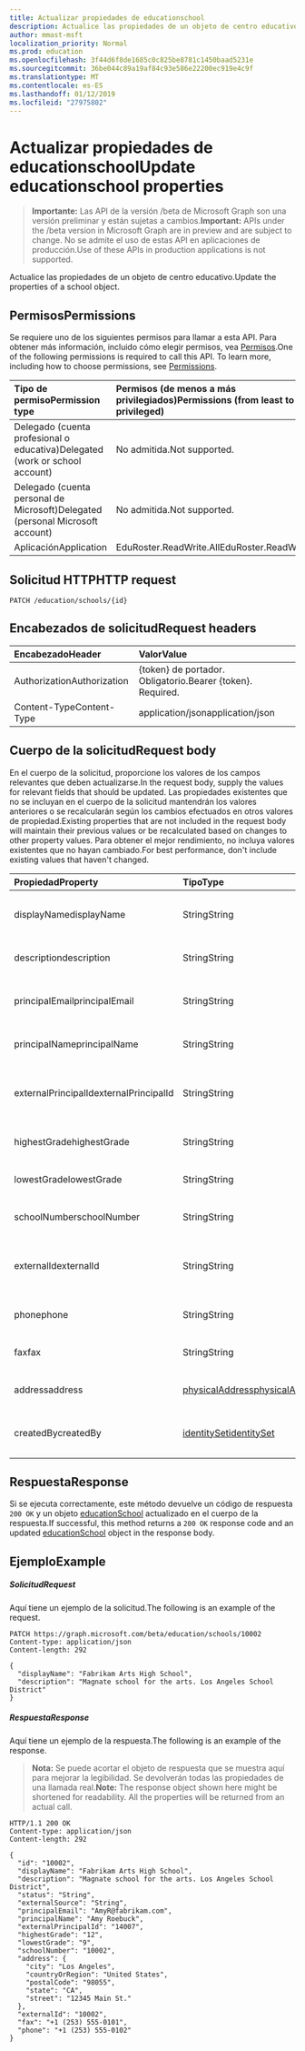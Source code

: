 ```yaml
---
title: Actualizar propiedades de educationschool
description: Actualice las propiedades de un objeto de centro educativo.
author: mmast-msft
localization_priority: Normal
ms.prod: education
ms.openlocfilehash: 3f44d6f8de1685c0c825be8781c1450baad5231e
ms.sourcegitcommit: 36be044c89a19af84c93e586e22200ec919e4c9f
ms.translationtype: MT
ms.contentlocale: es-ES
ms.lasthandoff: 01/12/2019
ms.locfileid: "27975802"
---
```

# <a name="update-educationschool-properties"></a><span data-ttu-id="715ce-103">Actualizar propiedades de educationschool</span><span class="sxs-lookup"><span data-stu-id="715ce-103">Update educationschool properties</span></span>

> <span data-ttu-id="715ce-104">**Importante:** Las API de la versión /beta de Microsoft Graph son una versión preliminar y están sujetas a cambios.</span><span class="sxs-lookup"><span data-stu-id="715ce-104">**Important:** APIs under the /beta version in Microsoft Graph are in preview and are subject to change.</span></span> <span data-ttu-id="715ce-105">No se admite el uso de estas API en aplicaciones de producción.</span><span class="sxs-lookup"><span data-stu-id="715ce-105">Use of these APIs in production applications is not supported.</span></span>

<span data-ttu-id="715ce-106">Actualice las propiedades de un objeto de centro educativo.</span><span class="sxs-lookup"><span data-stu-id="715ce-106">Update the properties of a school object.</span></span>

## <a name="permissions"></a><span data-ttu-id="715ce-107">Permisos</span><span class="sxs-lookup"><span data-stu-id="715ce-107">Permissions</span></span>
<span data-ttu-id="715ce-p102">Se requiere uno de los siguientes permisos para llamar a esta API. Para obtener más información, incluido cómo elegir permisos, vea [Permisos](/graph/permissions-reference).</span><span class="sxs-lookup"><span data-stu-id="715ce-p102">One of the following permissions is required to call this API. To learn more, including how to choose permissions, see [Permissions](/graph/permissions-reference).</span></span>

|<span data-ttu-id="715ce-110">Tipo de permiso</span><span class="sxs-lookup"><span data-stu-id="715ce-110">Permission type</span></span>      | <span data-ttu-id="715ce-111">Permisos (de menos a más privilegiados)</span><span class="sxs-lookup"><span data-stu-id="715ce-111">Permissions (from least to most privileged)</span></span>              |
|:--------------------|:---------------------------------------------------------|
|<span data-ttu-id="715ce-112">Delegado (cuenta profesional o educativa)</span><span class="sxs-lookup"><span data-stu-id="715ce-112">Delegated (work or school account)</span></span> |  <span data-ttu-id="715ce-113">No admitida.</span><span class="sxs-lookup"><span data-stu-id="715ce-113">Not supported.</span></span>  |
|<span data-ttu-id="715ce-114">Delegado (cuenta personal de Microsoft)</span><span class="sxs-lookup"><span data-stu-id="715ce-114">Delegated (personal Microsoft account)</span></span> |  <span data-ttu-id="715ce-115">No admitida.</span><span class="sxs-lookup"><span data-stu-id="715ce-115">Not supported.</span></span>  |
|<span data-ttu-id="715ce-116">Aplicación</span><span class="sxs-lookup"><span data-stu-id="715ce-116">Application</span></span> | <span data-ttu-id="715ce-117">EduRoster.ReadWrite.All</span><span class="sxs-lookup"><span data-stu-id="715ce-117">EduRoster.ReadWrite.All</span></span> |

## <a name="http-request"></a><span data-ttu-id="715ce-118">Solicitud HTTP</span><span class="sxs-lookup"><span data-stu-id="715ce-118">HTTP request</span></span>
<!-- { "blockType": "ignored" } -->
```http
PATCH /education/schools/{id}
```
## <a name="request-headers"></a><span data-ttu-id="715ce-119">Encabezados de solicitud</span><span class="sxs-lookup"><span data-stu-id="715ce-119">Request headers</span></span>
| <span data-ttu-id="715ce-120">Encabezado</span><span class="sxs-lookup"><span data-stu-id="715ce-120">Header</span></span>       | <span data-ttu-id="715ce-121">Valor</span><span class="sxs-lookup"><span data-stu-id="715ce-121">Value</span></span> |
|:---------------|:--------|
| <span data-ttu-id="715ce-122">Authorization</span><span class="sxs-lookup"><span data-stu-id="715ce-122">Authorization</span></span>  | <span data-ttu-id="715ce-p103">{token} de portador. Obligatorio.</span><span class="sxs-lookup"><span data-stu-id="715ce-p103">Bearer {token}. Required.</span></span>  |
| <span data-ttu-id="715ce-125">Content-Type</span><span class="sxs-lookup"><span data-stu-id="715ce-125">Content-Type</span></span>  | <span data-ttu-id="715ce-126">application/json</span><span class="sxs-lookup"><span data-stu-id="715ce-126">application/json</span></span>  |

## <a name="request-body"></a><span data-ttu-id="715ce-127">Cuerpo de la solicitud</span><span class="sxs-lookup"><span data-stu-id="715ce-127">Request body</span></span>
<span data-ttu-id="715ce-128">En el cuerpo de la solicitud, proporcione los valores de los campos relevantes que deben actualizarse.</span><span class="sxs-lookup"><span data-stu-id="715ce-128">In the request body, supply the values for relevant fields that should be updated.</span></span> <span data-ttu-id="715ce-129">Las propiedades existentes que no se incluyan en el cuerpo de la solicitud mantendrán los valores anteriores o se recalcularán según los cambios efectuados en otros valores de propiedad.</span><span class="sxs-lookup"><span data-stu-id="715ce-129">Existing properties that are not included in the request body will maintain their previous values or be recalculated based on changes to other property values.</span></span> <span data-ttu-id="715ce-130">Para obtener el mejor rendimiento, no incluya valores existentes que no hayan cambiado.</span><span class="sxs-lookup"><span data-stu-id="715ce-130">For best performance, don't include existing values that haven't changed.</span></span>

| <span data-ttu-id="715ce-131">Propiedad</span><span class="sxs-lookup"><span data-stu-id="715ce-131">Property</span></span>     | <span data-ttu-id="715ce-132">Tipo</span><span class="sxs-lookup"><span data-stu-id="715ce-132">Type</span></span>   |<span data-ttu-id="715ce-133">Descripción</span><span class="sxs-lookup"><span data-stu-id="715ce-133">Description</span></span>|
|:---------------|:--------|:----------|
|<span data-ttu-id="715ce-134">displayName</span><span class="sxs-lookup"><span data-stu-id="715ce-134">displayName</span></span>| <span data-ttu-id="715ce-135">String</span><span class="sxs-lookup"><span data-stu-id="715ce-135">String</span></span>| <span data-ttu-id="715ce-136">Nombre para mostrar del centro educativo</span><span class="sxs-lookup"><span data-stu-id="715ce-136">Display name of the school</span></span>| 
|<span data-ttu-id="715ce-137">description</span><span class="sxs-lookup"><span data-stu-id="715ce-137">description</span></span>| <span data-ttu-id="715ce-138">String</span><span class="sxs-lookup"><span data-stu-id="715ce-138">String</span></span> | <span data-ttu-id="715ce-139">Descripción del centro educativo</span><span class="sxs-lookup"><span data-stu-id="715ce-139">Description of the school</span></span>| 
|<span data-ttu-id="715ce-140">principalEmail</span><span class="sxs-lookup"><span data-stu-id="715ce-140">principalEmail</span></span>| <span data-ttu-id="715ce-141">String</span><span class="sxs-lookup"><span data-stu-id="715ce-141">String</span></span>| <span data-ttu-id="715ce-142">Dirección de correo electrónico del director.</span><span class="sxs-lookup"><span data-stu-id="715ce-142">Email address of the principal</span></span>|
|<span data-ttu-id="715ce-143">principalName</span><span class="sxs-lookup"><span data-stu-id="715ce-143">principalName</span></span>| <span data-ttu-id="715ce-144">String</span><span class="sxs-lookup"><span data-stu-id="715ce-144">String</span></span> | <span data-ttu-id="715ce-145">Nombre del director.</span><span class="sxs-lookup"><span data-stu-id="715ce-145">Name of the principal</span></span>|
|<span data-ttu-id="715ce-146">externalPrincipalId</span><span class="sxs-lookup"><span data-stu-id="715ce-146">externalPrincipalId</span></span>| <span data-ttu-id="715ce-147">String</span><span class="sxs-lookup"><span data-stu-id="715ce-147">String</span></span> | <span data-ttu-id="715ce-148">Identificador del director en el sistema de sincronización.</span><span class="sxs-lookup"><span data-stu-id="715ce-148">Id of principal in syncing system.</span></span> |
|<span data-ttu-id="715ce-149">highestGrade</span><span class="sxs-lookup"><span data-stu-id="715ce-149">highestGrade</span></span>|<span data-ttu-id="715ce-150">String</span><span class="sxs-lookup"><span data-stu-id="715ce-150">String</span></span>| <span data-ttu-id="715ce-151">Curso más alto que se imparte.</span><span class="sxs-lookup"><span data-stu-id="715ce-151">Highest grade taught.</span></span> |
|<span data-ttu-id="715ce-152">lowestGrade</span><span class="sxs-lookup"><span data-stu-id="715ce-152">lowestGrade</span></span>|<span data-ttu-id="715ce-153">String</span><span class="sxs-lookup"><span data-stu-id="715ce-153">String</span></span>| <span data-ttu-id="715ce-154">Curso más bajo que se imparte.</span><span class="sxs-lookup"><span data-stu-id="715ce-154">Lowest grade taught.</span></span> |
|<span data-ttu-id="715ce-155">schoolNumber</span><span class="sxs-lookup"><span data-stu-id="715ce-155">schoolNumber</span></span>|<span data-ttu-id="715ce-156">String</span><span class="sxs-lookup"><span data-stu-id="715ce-156">String</span></span>| <span data-ttu-id="715ce-157">Número del centro educativo</span><span class="sxs-lookup"><span data-stu-id="715ce-157">School Number.</span></span>|
|<span data-ttu-id="715ce-158">externalId</span><span class="sxs-lookup"><span data-stu-id="715ce-158">externalId</span></span>|<span data-ttu-id="715ce-159">String</span><span class="sxs-lookup"><span data-stu-id="715ce-159">String</span></span>| <span data-ttu-id="715ce-160">Identificador del centro educativo en el sistema de sincronización.</span><span class="sxs-lookup"><span data-stu-id="715ce-160">Id of school in syncing system.</span></span> |
|<span data-ttu-id="715ce-161">phone</span><span class="sxs-lookup"><span data-stu-id="715ce-161">phone</span></span>|<span data-ttu-id="715ce-162">String</span><span class="sxs-lookup"><span data-stu-id="715ce-162">String</span></span>| <span data-ttu-id="715ce-163">Número de teléfono del centro educativo.</span><span class="sxs-lookup"><span data-stu-id="715ce-163">Phone number of school.</span></span> |
|<span data-ttu-id="715ce-164">fax</span><span class="sxs-lookup"><span data-stu-id="715ce-164">fax</span></span>|<span data-ttu-id="715ce-165">String</span><span class="sxs-lookup"><span data-stu-id="715ce-165">String</span></span>| <span data-ttu-id="715ce-166">Número de fax del centro educativo.</span><span class="sxs-lookup"><span data-stu-id="715ce-166">Fax number of school.</span></span> |
|<span data-ttu-id="715ce-167">address</span><span class="sxs-lookup"><span data-stu-id="715ce-167">address</span></span>|[<span data-ttu-id="715ce-168">physicalAddress</span><span class="sxs-lookup"><span data-stu-id="715ce-168">physicalAddress</span></span>](../resources/physicaladdress.md)| <span data-ttu-id="715ce-169">Dirección del centro educativo.</span><span class="sxs-lookup"><span data-stu-id="715ce-169">Address of the School.</span></span>|
|<span data-ttu-id="715ce-170">createdBy</span><span class="sxs-lookup"><span data-stu-id="715ce-170">createdBy</span></span>|[<span data-ttu-id="715ce-171">identitySet</span><span class="sxs-lookup"><span data-stu-id="715ce-171">identitySet</span></span>](../resources/identityset.md)|<span data-ttu-id="715ce-172">Entidad que ha creado el centro educativo.</span><span class="sxs-lookup"><span data-stu-id="715ce-172">Entity who created the school.</span></span>|

## <a name="response"></a><span data-ttu-id="715ce-173">Respuesta</span><span class="sxs-lookup"><span data-stu-id="715ce-173">Response</span></span>
<span data-ttu-id="715ce-174">Si se ejecuta correctamente, este método devuelve un código de respuesta `200 OK` y un objeto [educationSchool](../resources/educationschool.md) actualizado en el cuerpo de la respuesta.</span><span class="sxs-lookup"><span data-stu-id="715ce-174">If successful, this method returns a `200 OK` response code and an updated [educationSchool](../resources/educationschool.md) object in the response body.</span></span>
## <a name="example"></a><span data-ttu-id="715ce-175">Ejemplo</span><span class="sxs-lookup"><span data-stu-id="715ce-175">Example</span></span>
##### <a name="request"></a><span data-ttu-id="715ce-176">Solicitud</span><span class="sxs-lookup"><span data-stu-id="715ce-176">Request</span></span>
<span data-ttu-id="715ce-177">Aquí tiene un ejemplo de la solicitud.</span><span class="sxs-lookup"><span data-stu-id="715ce-177">The following is an example of the request.</span></span>
<!-- {
  "blockType": "request",
  "name": "update_educationschool"
}-->
```http
PATCH https://graph.microsoft.com/beta/education/schools/10002
Content-type: application/json
Content-length: 292

{
  "displayName": "Fabrikam Arts High School",
  "description": "Magnate school for the arts. Los Angeles School District"
}
```
##### <a name="response"></a><span data-ttu-id="715ce-178">Respuesta</span><span class="sxs-lookup"><span data-stu-id="715ce-178">Response</span></span>
<span data-ttu-id="715ce-179">Aquí tiene un ejemplo de la respuesta.</span><span class="sxs-lookup"><span data-stu-id="715ce-179">The following is an example of the response.</span></span> 

><span data-ttu-id="715ce-p105">**Nota:** Se puede acortar el objeto de respuesta que se muestra aquí para mejorar la legibilidad. Se devolverán todas las propiedades de una llamada real.</span><span class="sxs-lookup"><span data-stu-id="715ce-p105">**Note:** The response object shown here might be shortened for readability. All the properties will be returned from an actual call.</span></span>

<!-- {
  "blockType": "response",
  "truncated": true,
  "@odata.type": "microsoft.graph.educationSchool"
} -->
```http
HTTP/1.1 200 OK
Content-type: application/json
Content-length: 292

{
  "id": "10002",
  "displayName": "Fabrikam Arts High School",
  "description": "Magnate school for the arts. Los Angeles School District",
  "status": "String",
  "externalSource": "String",
  "principalEmail": "AmyR@fabrikam.com",
  "principalName": "Amy Roebuck",
  "externalPrincipalId": "14007",
  "highestGrade": "12",
  "lowestGrade": "9",
  "schoolNumber": "10002",
  "address": {
    "city": "Los Angeles",
    "countryOrRegion": "United States",
    "postalCode": "98055",
    "state": "CA",
    "street": "12345 Main St."
  },
  "externalId": "10002",
  "fax": "+1 (253) 555-0101",
  "phone": "+1 (253) 555-0102"
}
```

<!-- uuid: 8fcb5dbc-d5aa-4681-8e31-b001d5168d79
2015-10-25 14:57:30 UTC -->
<!-- {
  "type": "#page.annotation",
  "description": "Update educationschool",
  "keywords": "",
  "section": "documentation",
  "tocPath": ""
}-->
